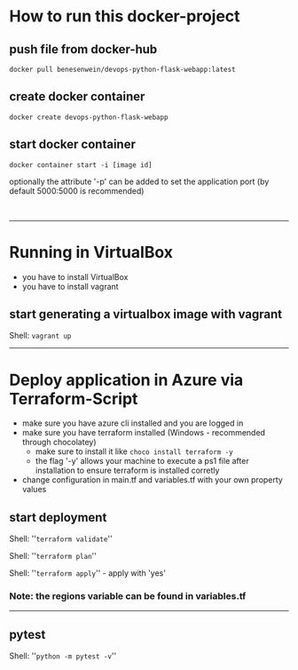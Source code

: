 # How to run this docker-project

## push file from docker-hub
```docker pull benesenwein/devops-python-flask-webapp:latest```

## create docker container
```docker create devops-python-flask-webapp```

## start docker container
```docker container start -i [image id]```

optionally the attribute '-p' can be added to set the application port (by default 5000:5000 is recommended)

&nbsp;

---
# Running in VirtualBox
- you have to install VirtualBox
- you have to install vagrant

## start generating a virtualbox image with vagrant
Shell: ```vagrant up```

---
# Deploy application in Azure via Terraform-Script
- make sure you have azure cli installed and you are logged in
- make sure you have terraform installed (Windows - recommended through chocolatey)
  - make sure to install it like ```choco install terraform -y```
  - the flag '-y' allows your machine to execute a ps1 file after installation to ensure terraform is installed corretly 
- change configuration in main.tf and variables.tf with your own property values

## start deployment
Shell:  ''```terraform validate```''

Shell:  ''```terraform plan```''

Shell:  ''```terraform apply```'' - apply with 'yes'

### Note: the regions variable can be found in variables.tf

---
## pytest
Shell: ''```python -m pytest -v```''